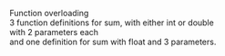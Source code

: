 Function overloading  
3 function definitions for sum, with either int or double  
 with 2 parameters each  
and one definition for sum with float and 3 parameters.
